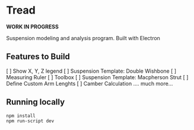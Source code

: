 # Tread

**WORK IN PROGRESS**

Suspension modeling and analysis program. Built with Electron

## Features to Build

[ ] Show X, Y, Z legend
[ ] Suspension Template: Double Wishbone
[ ] Measuring Ruler
[ ] Toolbox
[ ] Suspension Template: Macpherson Strut
[ ] Define Custom Arm Lenghts
[ ] Camber Calculation
....
much more...

## Running locally

    npm install
    npm run-script dev


